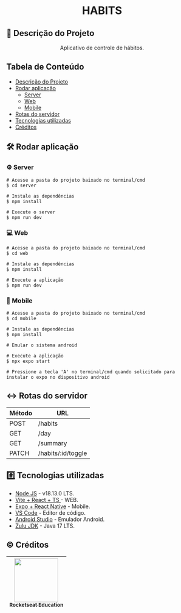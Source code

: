 <h1 align="center">HABITS</h1>

## :memo: Descrição do Projeto

<p align="center">Aplicativo de controle de hábitos.</p>

## Tabela de Conteúdo
<!--ts-->
   * [Descrição do Projeto](#memo-descrição-do-projeto)
   * [Rodar aplicação](#hammer_and_wrench-rodar-aplicação)
       * [Server](#gear-server)
       * [Web](#computer-web)
       * [Mobile](#iphone-mobile)
   * [Rotas do servidor](#left_right_arrow-rotas-do-servidor)
   * [Tecnologias utilizadas](#hash-tecnologias-utilizadas)
   * [Créditos](#copyright-créditos)
<!--te-->

## :hammer_and_wrench: Rodar aplicação
### :gear: Server
    # Acesse a pasta do projeto baixado no terminal/cmd
    $ cd server

    # Instale as dependências
    $ npm install

    # Execute o server
    $ npm run dev

### :computer: Web
    # Acesse a pasta do projeto baixado no terminal/cmd
    $ cd web

    # Instale as dependências
    $ npm install

    # Execute a aplicação
    $ npm run dev

### :iphone: Mobile
    # Acesse a pasta do projeto baixado no terminal/cmd
    $ cd mobile

    # Instale as dependências
    $ npm install

    # Emular o sistema android

    # Execute a aplicação
    $ npx expo start

    # Pressione a tecla 'A' no terminal/cmd quando solicitado para instalar o expo no dispositivo android

## :left_right_arrow: Rotas do servidor
|  Método  |  URL               |
| -------- | ------------------ |
|  POST    | /habits            |
|  GET     | /day               |
|  GET     | /summary           |
|  PATCH   | /habits/:id/toggle |

## :hash: Tecnologias utilizadas

- [Node JS](https://nodejs.org/en/) - v18.13.0 LTS.
- [Vite + React + TS ](https://vitejs.dev/) - WEB.
- [Expo + React Native](https://expo.dev/) - Mobile.
- [VS Code](https://code.visualstudio.com/) - Editor de código.
- [Android Studio](https://developer.android.com/studio) - Emulador Android.
- [Zulu JDK](https://www.azul.com/downloads/?package=jdk) - Java 17 LTS.

## :copyright: Créditos

| [<img src="https://avatars.githubusercontent.com/u/69590972?s=200&v=4" width=115><br><sub>Rocketseat Education</sub>](https://github.com/rocketseat-education) |  
| :---: |
